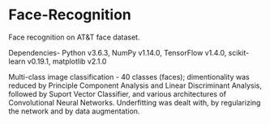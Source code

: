 # Face-Recognition
Face recognition on AT&T face dataset.

Dependencies- Python v3.6.3, NumPy v1.14.0, TensorFlow v1.4.0, scikit-learn v0.19.1, matplotlib v2.1.0

Multi-class image classification - 40 classes (faces); dimentionality was reduced by Principle Component Analysis and Linear Discriminant Analysis, followed by Suport Vector Classifier, and various architectures of Convolutional Neural Networks. Underfitting was dealt with, by regularizing the network and by data augmentation. 
